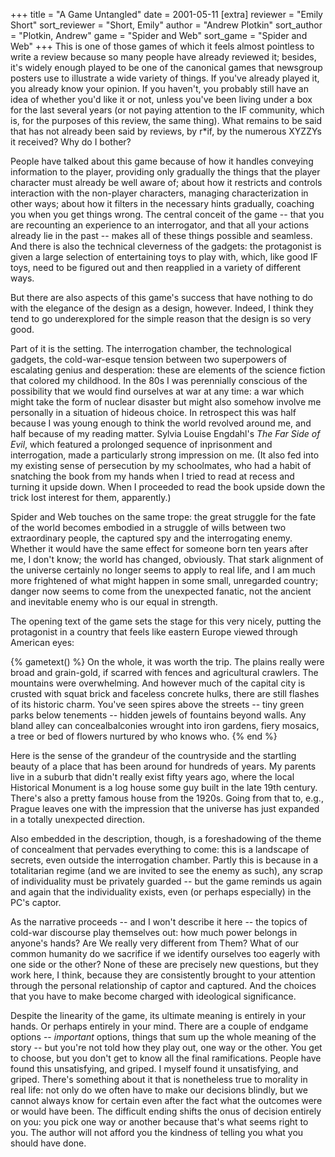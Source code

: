 +++
title = "A Game Untangled"
date = 2001-05-11
[extra]
reviewer = "Emily Short"
sort_reviewer = "Short, Emily"
author = "Andrew Plotkin"
sort_author = "Plotkin, Andrew"
game = "Spider and Web"
sort_game = "Spider and Web"
+++
This is one of those games of which it feels almost pointless to write a review
because so many people have already reviewed it; besides, it's widely enough
played to be one of the canonical games that newsgroup posters use to
illustrate a wide variety of things. If you've already played it, you already
know your opinion.  If you haven't, you probably still have an idea of whether
you'd like it or not, unless you've been living under a box for the last
several years (or not paying attention to the IF community, which is, for the
purposes of this review, the same thing).  What remains to be said that has not
already been said by reviews, by r\*if, by the numerous XYZZYs it received? Why
do I bother?

People have talked about this game because of how it handles conveying
information to the player, providing only gradually the things that the player
character must already be well aware of; about how it restricts and controls
interaction with the non-player characters, managing characterization in other
ways; about how it filters in the necessary hints gradually, coaching you when
you get things wrong.  The central conceit of the game -- that you are
recounting an experience to an interrogator, and that all your actions already
lie in the past -- makes all of these things possible and seamless.  And there
is also the technical cleverness of the gadgets: the protagonist is given a
large selection of entertaining toys to play with, which, like good IF toys,
need to be figured out and then reapplied in a variety of different ways.

But there are also aspects of this game's success that have nothing to do with
the elegance of the design as a design, however.  Indeed, I think they tend to
go underexplored for the simple reason that the design is so very good.

Part of it is the setting.  The interrogation chamber, the technological
gadgets, the cold-war-esque tension between two superpowers of escalating
genius and desperation: these are elements of the science fiction that colored
my childhood.  In the 80s I was perennially conscious of the possibility that
we would find ourselves at war at any time: a war which might take the form of
nuclear disaster but might also somehow involve me personally in a situation of
hideous choice.  In retrospect this was half because I was young enough to
think the world revolved around me, and half because of my reading matter.
Sylvia Louise Engdahl's _The Far Side of Evil_, which featured a prolonged
sequence of inprisonment and interrogation, made a particularly strong
impression on me.  (It also fed into my existing sense of persecution by my
schoolmates, who had a habit of snatching the book from my hands when I tried
to read at recess and turning it upside down.  When I proceeded to read the
book upside down the trick lost interest for them, apparently.)

Spider and Web touches on the same trope: the great struggle for the fate of the
world becomes embodied in a struggle of wills between two extraordinary people,
the captured spy and the interrogating enemy. Whether it would have the same
effect for someone born ten years after me, I don't know; the world has
changed, obviously.  That stark alignment of the universe certainly no longer
seems to apply to real life, and I am much more frightened of what might happen
in some small, unregarded country; danger now seems to come from the unexpected
fanatic, not the ancient and inevitable enemy who is our equal in strength.

The opening text of the game sets the stage for this very nicely, putting the
protagonist in a country that feels like eastern Europe viewed through American
eyes:

{% gametext() %}
On the whole, it was worth the trip. The plains really were broad and
grain-gold, if scarred with fences and agricultural crawlers. The mountains
were overwhelming. And however much of the capital city is crusted with squat
brick and faceless concrete hulks, there are still flashes of its historic
charm. You've seen spires above the streets -- tiny green parks below
tenements -- hidden jewels of fountains beyond walls. Any bland alley can
concealbalconies wrought into iron gardens, fiery mosaics, a tree or bed of
flowers nurtured by who knows who.
{% end %}

Here is the sense of the grandeur of the countryside and the startling beauty of
a place that has been around for hundreds of years.  My parents live in a
suburb that didn't really exist fifty years ago, where the local Historical
Monument is a log house some guy built in the late 19th century.  There's also
a pretty famous house from the 1920s.  Going from that to, e.g., Prague leaves
one with the impression that the universe has just expanded in a totally
unexpected direction.

Also embedded in the description, though, is a foreshadowing of the theme of
concealment that pervades everything to come: this is a landscape of secrets,
even outside the interrogation chamber.  Partly this is because in a
totalitarian regime (and we are invited to see the enemy as such), any scrap of
individuality must be privately guarded -- but the game reminds us again and
again that the individuality exists, even (or perhaps especially) in the PC's
captor.

As the narrative proceeds -- and I won't describe it here -- the topics of
cold-war discourse play themselves out: how much power belongs in anyone's
hands?  Are We really very different from Them? What of our common humanity do
we sacrifice if we identify ourselves too eagerly with one side or the other?
None of these are precisely new questions, but they work here, I think, because
they are consistently brought to your attention through the personal
relationship of captor and captured.  And the choices that you have to make
become charged with ideological significance.

Despite the linearity of the game, its ultimate meaning is entirely in your
hands.  Or perhaps entirely in your mind.  There are a couple of endgame
options -- _important_ options, things that sum up the whole meaning of the
story -- but you're not told how they play out, one way or the other.  You get
to choose, but you don't get to know all the final ramifications.  People have
found this unsatisfying, and griped.  I myself found it unsatisfying, and
griped.  There's something about it that is nonetheless true to morality in
real life: not only do we often have to make our decisions blindly, but we
cannot always know for certain even after the fact what the outcomes were or
would have been.  The difficult ending shifts the onus of decision entirely on
you: you pick one way or another because that's what seems right to you.  The
author will not afford you the kindness of telling you what you should have
done.
